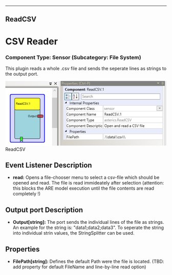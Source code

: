   
---
ReadCSV
---

# CSV Reader

### Component Type: Sensor (Subcategory: File System)

This plugin reads a whole .csv file and sends the seperate lines as strings to the output port.

![Screenshot: ReadCSV plugin](img/ReadCSV.png "Screenshot: ReadCSV plugin")  
ReadCSV

## Event Listener Description

*   **read:** Opens a file-chooser menu to select a csv-file which should be opened and read. The file is read immideately after selection (attention: this blocks the ARE model execution until the file contents are read completely !)

## Output port Description

*   **Output\[string\]:** The port sends the individual lines of the file as strings. An example for the string is: "data1;data2;data3". To seperate the string into individual strin values, the StringSplitter can be used.

## Properties

*   **FilePath\[string\]:** Defines the default Path were the file is located. (TBD: add property for default FileName and line-by-line read option)
